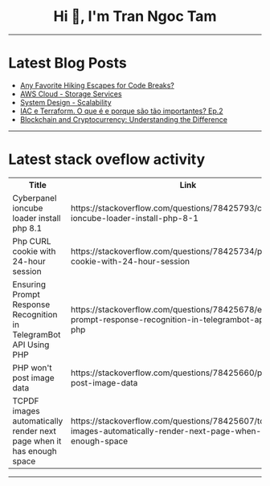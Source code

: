 <h1 align="center">Hi 👋, I'm Tran Ngoc Tam</h1>

---

# Latest Blog Posts 
<!-- BLOG-POST-LIST:START -->
- [Any Favorite Hiking Escapes for Code Breaks?](https://dev.to/devteam/any-favorite-hiking-escapes-for-code-breaks-1f5p)
- [AWS Cloud - Storage Services](https://dev.to/vineetaparodkar/aws-cloud-storage-services-556f)
- [System Design - Scalability](https://dev.to/vineetaparodkar/system-design-scaling-h4n)
- [IAC e Terraform. O que é e porque são tão importantes? Ep.2](https://dev.to/aws-builders/iac-e-terraform-o-que-e-e-porque-sao-tao-importantes-ep2-34fj)
- [Blockchain and Cryptocurrency: Understanding the Difference](https://dev.to/getblockapi/blockchain-and-cryptocurrency-understanding-the-difference-551b)
<!-- BLOG-POST-LIST:END -->

---

# Latest stack oveflow activity
<table>
  <tr><th>Title</th><th>Link</th></tr>
  <!-- STACKOVERFLOW:START --><tr><td>Cyberpanel ioncube loader install php 8.1</td><td>https://stackoverflow.com/questions/78425793/cyberpanel-ioncube-loader-install-php-8-1</td></tr><tr><td>Php CURL cookie with 24-hour session</td><td>https://stackoverflow.com/questions/78425734/php-curl-cookie-with-24-hour-session</td></tr><tr><td>Ensuring Prompt Response Recognition in TelegramBot API Using PHP</td><td>https://stackoverflow.com/questions/78425678/ensuring-prompt-response-recognition-in-telegrambot-api-using-php</td></tr><tr><td>PHP won&#39;t post image data</td><td>https://stackoverflow.com/questions/78425660/php-wont-post-image-data</td></tr><tr><td>TCPDF images automatically render next page when it has enough space</td><td>https://stackoverflow.com/questions/78425607/tcpdf-images-automatically-render-next-page-when-it-has-enough-space</td></tr><!-- STACKOVERFLOW:END -->
</table>

---


